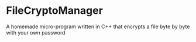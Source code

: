 # FileCryptoManager
A homemade micro-program written in C++ that encrypts a file byte by byte with your own password
